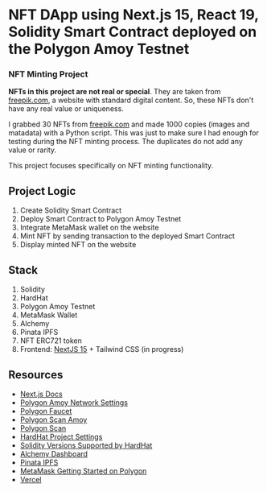 # NFT DApp using Next.js 15, React 19, Solidity Smart Contract deployed on the Polygon Amoy Testnet

### NFT Minting Project

**NFTs in this project are not real or special**. They are taken from [freepik.com](https://www.freepik.com), a website with  standard digital content. So, these NFTs don't have any real value or uniqueness.

I grabbed 30 NFTs from [freepik.com](https://www.freepik.com) and made 1000 copies (images and matadata) with a Python script. This was just to make sure I had enough for testing during the NFT minting process. The duplicates do not add any value or rarity.

This project focuses specifically on NFT minting functionality.

## Project Logic
1. Create Solidity Smart Contract
2. Deploy Smart Contract to Polygon Amoy Testnet
3. Integrate MetaMask wallet on the website
4. Mint NFT by sending transaction to the deployed Smart Contract
5. Display minted NFT on the website

## Stack

1. Solidity
2. HardHat
3. Polygon Amoy Testnet
4. MetaMask Wallet
5. Alchemy
6. Pinata IPFS
7. NFT ERC721 token
8. Frontend: [NextJS 15](https://nextjs.org/blog/next-15-rc) + Tailwind CSS (in progress)

## Resources

- [Next.js Docs](https://nextjs.org/docs)
- [Polygon Amoy Network Settings](https://polygon.technology/blog/introducing-the-amoy-testnet-for-polygon-pos)
- [Polygon Faucet](https://faucet.polygon.technology)
- [Polygon Scan Amoy](https://amoy.polygonscan.com)
- [Polygon Scan](https://polygonscan.com/myapikey)
- [HardHat Project Settings](https://hardhat.org/hardhat-runner/docs/guides/project-setup)
- [Solidity Versions Supported by HardHat](https://hardhat.org/hardhat-runner/docs/reference/solidity-support)
- [Alchemy Dashboard](https://dashboard.alchemy.com/apps)
- [Pinata IPFS](https://app.pinata.cloud/pinmanager)
- [MetaMask Getting Started on Polygon](https://polygon.technology/blog/getting-started-with-metamask-on-polygon)
- [Vercel](https://vercel.com/new?utm_medium=default-template&filter=next.js&utm_source=create-next-app&utm_campaign=create-next-app-readme)

